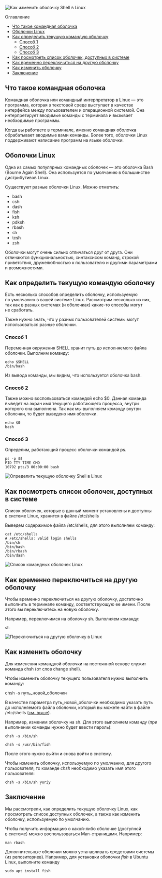   
![Как изменить оболочку Shell в Linux](https://pingvinus.ru/files/notes2/change-shell/change-shell.jpg)

Оглавление

-   [Что такое командная оболочка](https://pingvinus.ru/note/change-shell#id-Head1)
-   [Оболочки Linux](https://pingvinus.ru/note/change-shell#id-Head2)
-   [Как определить текущую командую оболочку](https://pingvinus.ru/note/change-shell#id-Head3)
    -   [Способ 1](https://pingvinus.ru/note/change-shell#id-Head3-h1)
    -   [Способ 2](https://pingvinus.ru/note/change-shell#id-Head3-h2)
    -   [Способ 3](https://pingvinus.ru/note/change-shell#id-Head3-h3)
-   [Как посмотреть список оболочек, доступных в системе](https://pingvinus.ru/note/change-shell#id-Head4)
-   [Как временно переключиться на другую оболочку](https://pingvinus.ru/note/change-shell#id-Head5)
-   [Как изменить оболочку](https://pingvinus.ru/note/change-shell#id-Head6)
-   [Заключение](https://pingvinus.ru/note/change-shell#id-Head7)

## Что такое командная оболочка

Командная оболочка или командный интерпретатор в Linux — это программа, которая в текстовой среде выступает в качестве интерфейса между пользователем и операционной системой. Она интерпретирует вводимые команды с терминала и вызывает необходимые программы.

Когда вы работаете в терминале, именно командная оболочка обрабатывает вводимые вами команды. Более того, оболочки Linux поддерживают написание программ на языке оболочки.

## Оболочки Linux

Одна из самых популярных командных оболочек — это оболочка Bash (Bourne Again Shell). Она используется по умолчанию в большинстве дистрибутивов Linux.

Существуют разные оболочки Linux. Можно отметить:

-   bash
-   csh
-   dash
-   fish
-   ksh
-   pdksh
-   rbash
-   sh
-   tcsh
-   zsh

Оболочки могут очень сильно отличаться друг от друга. Они отличаются функциональностью, синтаксисом команд, строкой приветствия, дружелюбностью к пользователю и другими параметрами и возможностями.

## Как определить текущую командую оболочку

Есть несколько способов определить оболочку, используемую по умолчанию в вашей системе Linux. Рассмотрим несколько из них, так как в разных системах (и оболочках) какие-то способы могут не сработать.

Также нужно знать, что у разных пользователей системы могут использоваться разные оболочки.

### Способ 1

Переменная окружения SHELL хранит путь до исполняемого файла оболочки. Выполним команду:

```
echo $SHELL
/bin/bash
```

Из вывода команды, мы видим, что используется оболочка bash.

### Способ 2

Также можно воспользоваться командой echo $0. Данная команда выведет на экран имя текущего работающего процесса, внутри которого она выполнена. Так как мы выполняем команду внутри оболочки, то будет выведено имя оболочки.

```
echo $0
bash
```

### Способ 3

Определим, работающий процесс оболочки командой ps.

```
ps -p $$
PID TTY TIME CMD
10792 pts/3 00:00:00 bash
```

![Определить текущую оболочку Shell в Linux](https://pingvinus.ru/files/notes2/change-shell/current-shell.png)

## Как посмотреть список оболочек, доступных в системе

Список оболочек, которые в данный момент установлены и доступны в системе Linux, хранится в файле /etc/shells

Выведем содержимое файла /etc/shells, для этого выполняем команду:

```
cat /etc/shells
# /etc/shells: valid login shells
/bin/sh
/bin/bash
/bin/rbash
/bin/dash
```

![Список командных оболочек Linux](https://pingvinus.ru/files/notes2/change-shell/list-of-shells.png)

## Как временно переключиться на другую оболочку

Чтобы временно переключиться на другую оболочку, достаточно выполнить в терминале команду, соответствующую ее имени. После этого вы переключитесь на новую оболочку.

Например, переключимся на оболочку sh. Выполняем команду:

```
sh
```

![Переключиться на другую оболочку в Linux](https://pingvinus.ru/files/notes2/change-shell/sh.png)

## Как изменить оболочку

Для изменения командной оболочки на постоянной основе служит команда chsh (от слов change shell).

Чтобы изменить оболочку текущего пользователя нужно выполнить команду:

chsh -s путь\_новой\_оболочки

В качестве параметра путь\_новой\_оболочки необходимо указать путь до исполняемого файла оболочки, который вы можете найти в файле /etc/shells ([см. выше](https://pingvinus.ru/note/change-shell#id-Head4)).

Например, изменим оболочку на sh. Для этого выполняем команду (при выполнении команды нужно будет ввести пароль):

```
chsh -s /bin/sh

chsh -s /usr/bin/fish
```

После этого нужно выйти и снова войти в систему.

Чтобы изменить оболочку, используемую по умолчанию, для другого пользователя, то команде _chsh_ необходимо указать имя этого пользователя:

```
chsh -s /bin/sh yuriy
```

## Заключение

Мы рассмотрели, как определить текущую оболочку Linux, как просмотреть список доступных оболочек, а также как изменить оболочку, используемую по умолчанию.

Чтобы получить информацию о какой-либо оболочке (доступной в системе) можно воспользоваться Man-страницами. Например:

```
man rbash
```

Дополнительные оболочки можно устанавливать средствами системы (из репозиториев). Например, для установки оболочки _fish_ в Ubuntu Linux, выполните команду

```
sudo apt install fish
```